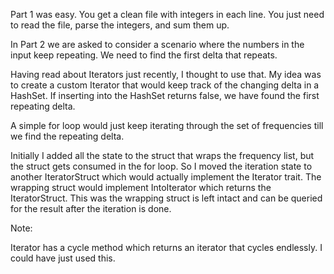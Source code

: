 Part 1 was easy. You get a clean file with integers in each line. You just need to read the file, parse the integers, and sum them up.

In Part 2 we are asked to consider a scenario where the numbers in the input keep repeating. We need to find the first delta that repeats.

Having read about Iterators just recently, I thought to use that. My idea was to create a custom Iterator that would keep track of the changing delta in a HashSet. If inserting into the HashSet returns false, we have found the first repeating delta.

A simple for loop would just keep iterating through the set of frequencies till we find the repeating delta.

Initially I added all the state to the struct that wraps the frequency list, but the struct gets consumed in the for loop. So I moved the iteration state to another IteratorStruct which would actually implement the Iterator trait. The wrapping struct would implement IntoIterator which returns the IteratorStruct. This was the wrapping struct is left intact and can be queried for the result after the iteration is done.

Note:

Iterator has a cycle method which returns an iterator that cycles endlessly. I could have just used this.
